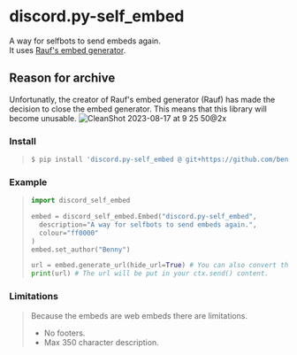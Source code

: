 # discord.py-self_embed
A way for selfbots to send embeds again.  
It uses [Rauf's embed generator](https://embed.rauf.wtf/).

## Reason for archive
Unfortunatly, the creator of Rauf's embed generator (Rauf) has made the decision to close the embed generator. This means that this library will become unusable.
![CleanShot 2023-08-17 at 9 25 50@2x](https://github.com/bennyscripts/discord.py-self_embed/assets/83777519/5c5f719f-2185-40b5-88ca-893d2593e0f1)


### Install
> ```bash
> $ pip install 'discord.py-self_embed @ git+https://github.com/bentettmar/discord.py-self_embed'
> ```

### Example
> ```python
> import discord_self_embed
> 
> embed = discord_self_embed.Embed("discord.py-self_embed", 
>   description="A way for selfbots to send embeds again.", 
>   colour="ff0000"
> )
> embed.set_author("Benny")
> 
> url = embed.generate_url(hide_url=True) # You can also convert the embed to a string.
> print(url) # The url will be put in your ctx.send() content.
> ```

### Limitations
> Because the embeds are web embeds there are limitations.  
> - No footers.
> - Max 350 character description.
